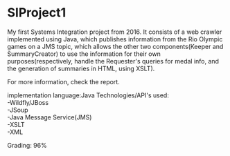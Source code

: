 # SIProject1
My first Systems Integration project from 2016. It consists of a web crawler implemented using Java, which publishes information from the Rio Olympic games on a JMS topic, which allows the other two components(Keeper and SummaryCreator) to use the information for their own purposes(respectively, handle the Requester's queries for medal info, and the generation of summaries in HTML, using XSLT).

For more information, check the report.

implementation language:Java
Technologies/API's used:  
-Wildfly/JBoss  
-JSoup  
-Java Message Service(JMS)  
-XSLT  
-XML  

Grading: 96%
